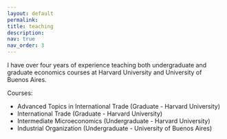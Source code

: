 ```yaml
---
layout: default
permalink: 
title: teaching
description: 
nav: true
nav_order: 3
---
```


I have over four years of experience teaching both undergraduate and graduate economics courses at Harvard University and University of Buenos Aires. 

Courses:
- Advanced Topics in International Trade (Graduate - Harvard University)
- International Trade (Graduate - Harvard University)
- Intermediate Microeconomics (Undergraduate - Harvard University)
- Industrial Organization (Undergraduate - University of Buenos Aires)


